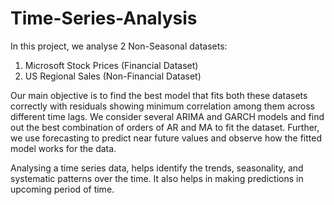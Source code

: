 # Time-Series-Analysis

In this project, we analyse 2 Non-Seasonal datasets:

1. Microsoft Stock Prices (Financial Dataset)
2. US Regional Sales (Non-Financial Dataset)

Our main objective is to find the best model that fits both these datasets correctly with residuals showing minimum correlation among them across different time lags. We consider several ARIMA and GARCH models and find out the best combination of orders of AR and MA to fit the dataset. Further, we use forecasting to predict near future values and observe how the fitted model works for the data.

Analysing a time series data, helps identify the trends, seasonality, and systematic patterns over the time. It also helps in making predictions in upcoming period of time.
